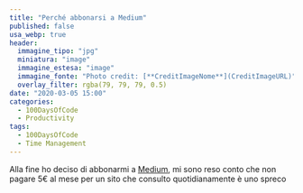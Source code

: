 ```yaml
---
title: "Perché abbonarsi a Medium"
published: false
usa_webp: true
header:
  immagine_tipo: "jpg"
  miniatura: "image"
  immagine_estesa: "image"
  immagine_fonte: "Photo credit: [**CreditImageNome**](CreditImageURL)"
  overlay_filter: rgba(79, 79, 79, 0.5)
date: "2020-03-05 15:00"
categories:
  - 100DaysOfCode
  - Productivity
tags:
  - 100DaysOfCode
  - Time Management
---
```


Alla fine ho deciso di abbonarmi a [Medium](https://medium.com/), mi sono reso conto che non pagare 5€ al mese per un sito che consulto quotidianamente è uno spreco
